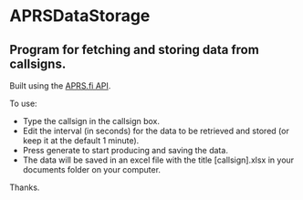 # APRSDataStorage
## Program for fetching and storing data from callsigns.

Built using the [APRS.fi API](https://aprs.fi/page/api).

To use:

- Type the callsign in the callsign box. 
- Edit the interval (in seconds) for the data to be retrieved and stored (or keep it at the default 1 minute).
- Press generate to start producing and saving the data.
- The data will be saved in an excel file with the title [callsign].xlsx in your documents folder on your computer.

Thanks.
